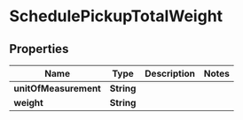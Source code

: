 

# SchedulePickupTotalWeight

## Properties

Name | Type | Description | Notes
------------ | ------------- | ------------- | -------------
**unitOfMeasurement** | **String** |  | 
**weight** | **String** |  | 



